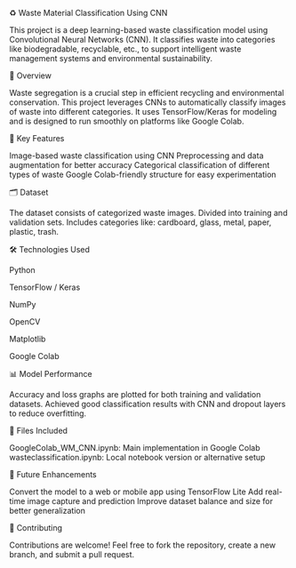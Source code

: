 ♻️ Waste Material Classification Using CNN

This project is a deep learning-based waste classification model using Convolutional Neural Networks (CNN). It classifies waste into categories like biodegradable, recyclable, etc., to support intelligent waste management systems and environmental sustainability.

📌 Overview

Waste segregation is a crucial step in efficient recycling and environmental conservation. This project leverages CNNs to automatically classify images of waste into different categories. It uses TensorFlow/Keras for modeling and is designed to run smoothly on platforms like Google Colab.

🧠 Key Features

Image-based waste classification using CNN
Preprocessing and data augmentation for better accuracy
Categorical classification of different types of waste
Google Colab-friendly structure for easy experimentation

🗂️ Dataset

The dataset consists of categorized waste images.
Divided into training and validation sets.
Includes categories like: cardboard, glass, metal, paper, plastic, trash.

🛠️ Technologies Used


Python

TensorFlow / Keras

NumPy

OpenCV

Matplotlib

Google Colab


📊 Model Performance

Accuracy and loss graphs are plotted for both training and validation datasets.
Achieved good classification results with CNN and dropout layers to reduce overfitting.

📁 Files Included

GoogleColab_WM_CNN.ipynb: Main implementation in Google Colab
wasteclassification.ipynb: Local notebook version or alternative setup

🧾 Future Enhancements

Convert the model to a web or mobile app using TensorFlow Lite
Add real-time image capture and prediction
Improve dataset balance and size for better generalization

🤝 Contributing

Contributions are welcome! Feel free to fork the repository, create a new branch, and submit a pull request.
